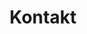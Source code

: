 ---
templateKey: contact-page
title: Kontakt
lead: Nehmen Sie kontakt mit uns auf und vereinbaren Sie einen Beratungstermin
icon: /img/message-circle.svg
image: /img/contact-image.jpg
---